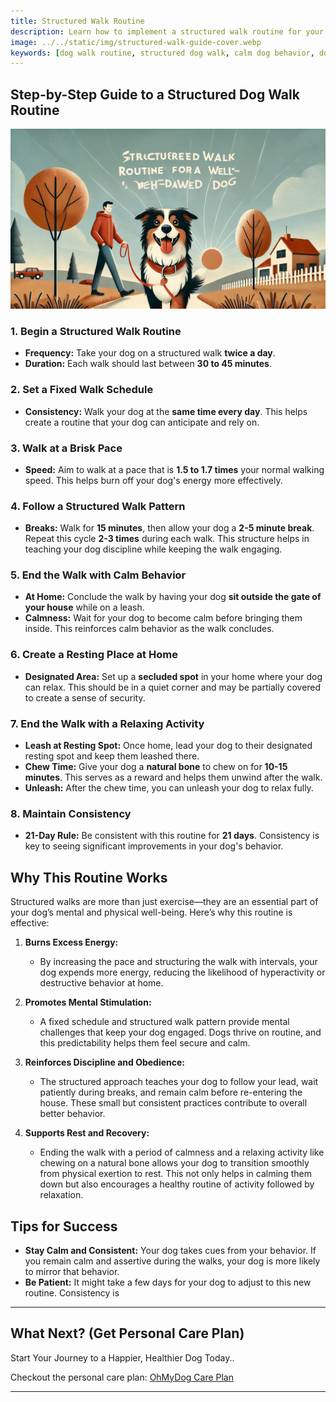 ```yaml
---
title: Structured Walk Routine
description: Learn how to implement a structured walk routine for your dog that promotes calm behavior and well-being. Follow these steps consistently for 21 days to see noticeable improvements in your dog's behavior.
image: ../../static/img/structured-walk-guide-cover.webp
keywords: [dog walk routine, structured dog walk, calm dog behavior, dog exercise, dog training tips]
---
```


## Step-by-Step Guide to a Structured Dog Walk Routine
![OhMyDog Cover Banner](../../static/img/structured-walk-guide-cover.webp)

### 1. **Begin a Structured Walk Routine**
   - **Frequency:** Take your dog on a structured walk **twice a day**.
   - **Duration:** Each walk should last between **30 to 45 minutes**.

### 2. **Set a Fixed Walk Schedule**
   - **Consistency:** Walk your dog at the **same time every day**. This helps create a routine that your dog can anticipate and rely on.

### 3. **Walk at a Brisk Pace**
   - **Speed:** Aim to walk at a pace that is **1.5 to 1.7 times** your normal walking speed. This helps burn off your dog's energy more effectively.

### 4. **Follow a Structured Walk Pattern**
   - **Breaks:** Walk for **15 minutes**, then allow your dog a **2-5 minute break**. Repeat this cycle **2-3 times** during each walk. This structure helps in teaching your dog discipline while keeping the walk engaging.

### 5. **End the Walk with Calm Behavior**
   - **At Home:** Conclude the walk by having your dog **sit outside the gate of your house** while on a leash.
   - **Calmness:** Wait for your dog to become calm before bringing them inside. This reinforces calm behavior as the walk concludes.

### 6. **Create a Resting Place at Home**
   - **Designated Area:** Set up a **secluded spot** in your home where your dog can relax. This should be in a quiet corner and may be partially covered to create a sense of security.
  
### 7. **End the Walk with a Relaxing Activity**
   - **Leash at Resting Spot:** Once home, lead your dog to their designated resting spot and keep them leashed there.
   - **Chew Time:** Give your dog a **natural bone** to chew on for **10-15 minutes**. This serves as a reward and helps them unwind after the walk.
   - **Unleash:** After the chew time, you can unleash your dog to relax fully.

### 8. **Maintain Consistency**
   - **21-Day Rule:** Be consistent with this routine for **21 days**. Consistency is key to seeing significant improvements in your dog's behavior.

## Why This Routine Works

Structured walks are more than just exercise—they are an essential part of your dog’s mental and physical well-being. Here’s why this routine is effective:

1. **Burns Excess Energy:**
   - By increasing the pace and structuring the walk with intervals, your dog expends more energy, reducing the likelihood of hyperactivity or destructive behavior at home.

2. **Promotes Mental Stimulation:**
   - A fixed schedule and structured walk pattern provide mental challenges that keep your dog engaged. Dogs thrive on routine, and this predictability helps them feel secure and calm.

3. **Reinforces Discipline and Obedience:**
   - The structured approach teaches your dog to follow your lead, wait patiently during breaks, and remain calm before re-entering the house. These small but consistent practices contribute to overall better behavior.

4. **Supports Rest and Recovery:**
   - Ending the walk with a period of calmness and a relaxing activity like chewing on a natural bone allows your dog to transition smoothly from physical exertion to rest. This not only helps in calming them down but also encourages a healthy routine of activity followed by relaxation.

## Tips for Success

- **Stay Calm and Consistent:** Your dog takes cues from your behavior. If you remain calm and assertive during the walks, your dog is more likely to mirror that behavior.
- **Be Patient:** It might take a few days for your dog to adjust to this new routine. Consistency is

---

## What Next? (Get Personal Care Plan)

Start Your Journey to a Happier, Healthier Dog Today..

Checkout the personal care plan: [OhMyDog Care Plan](https://ohmydog.rocks/care)

---